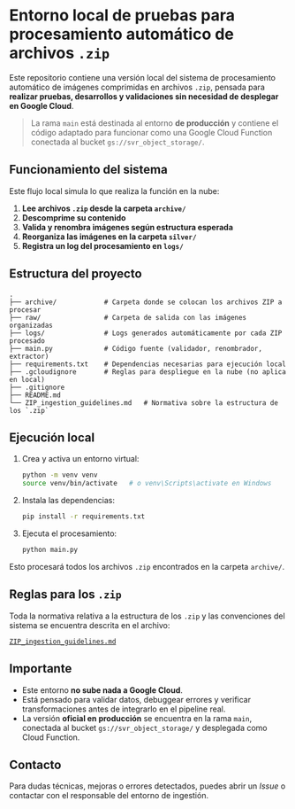 # **Entorno local de pruebas para procesamiento automático de archivos `.zip`**

Este repositorio contiene una versión local del sistema de procesamiento automático de imágenes comprimidas en archivos `.zip`, pensada para **realizar pruebas, desarrollos y validaciones sin necesidad de desplegar en Google Cloud**.

> La rama `main` está destinada al entorno **de producción** y contiene el código adaptado para funcionar como una Google Cloud Function conectada al bucket `gs://svr_object_storage/`.

## **Funcionamiento del sistema**

Este flujo local simula lo que realiza la función en la nube:

1. **Lee archivos `.zip` desde la carpeta `archive/`**
2. **Descomprime su contenido**
3. **Valida y renombra imágenes según estructura esperada**
4. **Reorganiza las imágenes en la carpeta `silver/`**
5. **Registra un log del procesamiento en `logs/`**

## **Estructura del proyecto**

```plaintext
.
├── archive/            # Carpeta donde se colocan los archivos ZIP a procesar
├── raw/                # Carpeta de salida con las imágenes organizadas
├── logs/               # Logs generados automáticamente por cada ZIP procesado
├── main.py             # Código fuente (validador, renombrador, extractor)
├── requirements.txt    # Dependencias necesarias para ejecución local
├── .gcloudignore       # Reglas para despliegue en la nube (no aplica en local)
├── .gitignore
├── README.md
└── ZIP_ingestion_guidelines.md   # Normativa sobre la estructura de los `.zip`
```

## **Ejecución local**

1. Crea y activa un entorno virtual:

    ```bash
    python -m venv venv
    source venv/bin/activate   # o venv\Scripts\activate en Windows
    ```

2. Instala las dependencias:

    ```bash
    pip install -r requirements.txt
    ```

3. Ejecuta el procesamiento:

    ```bash
    python main.py
    ```

Esto procesará todos los archivos `.zip` encontrados en la carpeta `archive/`.

## **Reglas para los `.zip`**

Toda la normativa relativa a la estructura de los `.zip` y las convenciones del sistema se encuentra descrita en el archivo:

[`ZIP_ingestion_guidelines.md`](./ZIP_ingestion_guidelines.md)

## **Importante**

* Este entorno **no sube nada a Google Cloud**.
* Está pensado para validar datos, debuggear errores y verificar transformaciones antes de integrarlo en el pipeline real.
* La versión **oficial en producción** se encuentra en la rama `main`, conectada al bucket `gs://svr_object_storage/` y desplegada como Cloud Function.

## **Contacto**

Para dudas técnicas, mejoras o errores detectados, puedes abrir un *Issue* o contactar con el responsable del entorno de ingestión.
